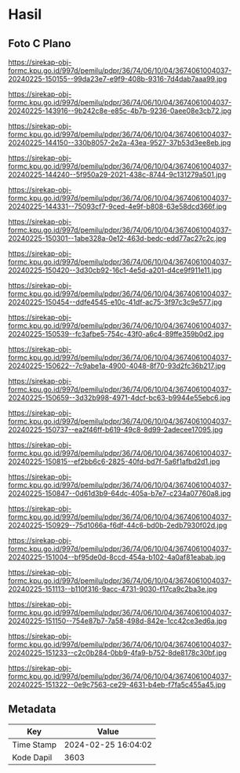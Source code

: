 # Hasil

## Foto C Plano

https://sirekap-obj-formc.kpu.go.id/997d/pemilu/pdpr/36/74/06/10/04/3674061004037-20240225-150155--99da23e7-e9f9-408b-9316-7d4dab7aaa99.jpg

https://sirekap-obj-formc.kpu.go.id/997d/pemilu/pdpr/36/74/06/10/04/3674061004037-20240225-143916--9b242c8e-e85c-4b7b-9236-0aee08e3cb72.jpg

https://sirekap-obj-formc.kpu.go.id/997d/pemilu/pdpr/36/74/06/10/04/3674061004037-20240225-144150--330b8057-2e2a-43ea-9527-37b53d3ee8eb.jpg

https://sirekap-obj-formc.kpu.go.id/997d/pemilu/pdpr/36/74/06/10/04/3674061004037-20240225-144240--5f950a29-2021-438c-8744-9c131279a501.jpg

https://sirekap-obj-formc.kpu.go.id/997d/pemilu/pdpr/36/74/06/10/04/3674061004037-20240225-144331--75093cf7-9ced-4e9f-b808-63e58dcd366f.jpg

https://sirekap-obj-formc.kpu.go.id/997d/pemilu/pdpr/36/74/06/10/04/3674061004037-20240225-150301--1abe328a-0e12-463d-bedc-edd77ac27c2c.jpg

https://sirekap-obj-formc.kpu.go.id/997d/pemilu/pdpr/36/74/06/10/04/3674061004037-20240225-150420--3d30cb92-16c1-4e5d-a201-d4ce9f911e11.jpg

https://sirekap-obj-formc.kpu.go.id/997d/pemilu/pdpr/36/74/06/10/04/3674061004037-20240225-150454--ddfe4545-e10c-41df-ac75-3f97c3c9e577.jpg

https://sirekap-obj-formc.kpu.go.id/997d/pemilu/pdpr/36/74/06/10/04/3674061004037-20240225-150539--fc3afbe5-754c-43f0-a6c4-89ffe359b0d2.jpg

https://sirekap-obj-formc.kpu.go.id/997d/pemilu/pdpr/36/74/06/10/04/3674061004037-20240225-150622--7c9abe1a-4900-4048-8f70-93d2fc36b217.jpg

https://sirekap-obj-formc.kpu.go.id/997d/pemilu/pdpr/36/74/06/10/04/3674061004037-20240225-150659--3d32b998-4971-4dcf-bc63-b9944e55ebc6.jpg

https://sirekap-obj-formc.kpu.go.id/997d/pemilu/pdpr/36/74/06/10/04/3674061004037-20240225-150737--ea2f46ff-b619-49c8-8d99-2adecee17095.jpg

https://sirekap-obj-formc.kpu.go.id/997d/pemilu/pdpr/36/74/06/10/04/3674061004037-20240225-150815--ef2bb6c6-2825-40fd-bd7f-5a6f1afbd2d1.jpg

https://sirekap-obj-formc.kpu.go.id/997d/pemilu/pdpr/36/74/06/10/04/3674061004037-20240225-150847--0d61d3b9-64dc-405a-b7e7-c234a07760a8.jpg

https://sirekap-obj-formc.kpu.go.id/997d/pemilu/pdpr/36/74/06/10/04/3674061004037-20240225-150929--75d1066a-f6df-44c6-bd0b-2edb7930f02d.jpg

https://sirekap-obj-formc.kpu.go.id/997d/pemilu/pdpr/36/74/06/10/04/3674061004037-20240225-151004--bf95de0d-8ccd-454a-b102-4a0af81eabab.jpg

https://sirekap-obj-formc.kpu.go.id/997d/pemilu/pdpr/36/74/06/10/04/3674061004037-20240225-151113--b110f316-9acc-4731-9030-f17ca9c2ba3e.jpg

https://sirekap-obj-formc.kpu.go.id/997d/pemilu/pdpr/36/74/06/10/04/3674061004037-20240225-151150--754e87b7-7a58-498d-842e-1cc42ce3ed6a.jpg

https://sirekap-obj-formc.kpu.go.id/997d/pemilu/pdpr/36/74/06/10/04/3674061004037-20240225-151233--c2c0b284-0bb9-4fa9-b752-8de8178c30bf.jpg

https://sirekap-obj-formc.kpu.go.id/997d/pemilu/pdpr/36/74/06/10/04/3674061004037-20240225-151322--0e9c7563-ce29-4631-b4eb-f7fa5c455a45.jpg


## Metadata

| Key        | Value               |
| ---------- | ------------------- |
| Time Stamp | 2024-02-25 16:04:02 |
| Kode Dapil | 3603                |



